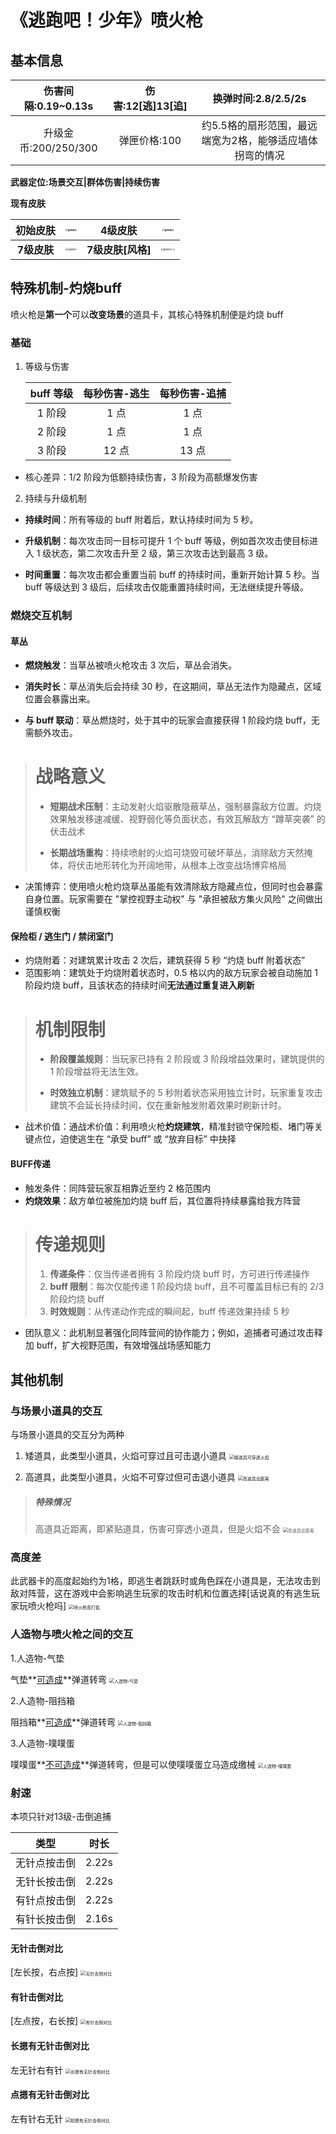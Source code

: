 ﻿# **《逃跑吧！少年》喷火枪**

## **基本信息**

| 伤害间隔:0.19~0.13s  | 伤害:12[逃]13[追] |                   换弹时间:2.8/2.5/2s                    |
| :------------------: | :---------------: | :------------------------------------------------------: |
| 升级金币:200/250/300 |   弹匣价格:100    | 约5.5格的扇形范围，最远端宽为2格，能够适应墙体拐弯的情况 |

**武器定位:场景交互|群体伤害|持续伤害**



**现有皮肤**

| **初始皮肤** | <img src=".\grade1.png" alt="grade1" style="zoom:25%;" /> |    **4级皮肤**    |  <img src=".\grade4.png" alt="grade4" style="zoom:25%;" />   |
| :----------: | :-------------------------------------------------------: | :---------------: | :----------------------------------------------------------: |
| **7级皮肤**  | <img src=".\grade7.png" alt="grade7" style="zoom:25%;" /> | **7级皮肤[风格]** | <img src=".\grade7_O.png" alt="grade7_O" style="zoom:25%;" /> |

## **特殊机制-灼烧buff**

喷火枪是**第一个**可以**改变场景**的道具卡，其核心特殊机制便是灼烧 buff

### **基础**

1. 等级与伤害

   |buff 等级|每秒伤害-逃生|每秒伤害-追捕|
   | :-: | :-: | :-: |
   |1 阶段|1 点|1 点|
   |2 阶段|1 点|1 点|
   |3 阶段|12 点|13 点|

- 核心差异：1/2 阶段为低额持续伤害，3 阶段为高额爆发伤害
2. 持续与升级机制
- **持续时间**：所有等级的 buff 附着后，默认持续时间为 5 秒。

- **升级机制**：每次攻击同一目标可提升 1 个 buff 等级，例如首次攻击使目标进入 1 级状态，第二次攻击升至 2 级，第三次攻击达到最高 3 级。

- **时间重置**：每次攻击都会重置当前 buff 的持续时间，重新开始计算 5 秒。当 buff 等级达到 3 级后，后续攻击仅能重置持续时间，无法继续提升等级。

### **燃烧交互机制**

#### **草丛**

- **燃烧触发**：当草丛被喷火枪攻击 3 次后，草丛会消失。


- **消失时长**：草丛消失后会持续 30 秒，在这期间，草丛无法作为隐藏点，区域位置会暴露出来。

- **与 buff 联动**：草丛燃烧时，处于其中的玩家会直接获得 1 阶段灼烧 buff，无需额外攻击。


># 战略意义
>
>- **短期战术压制**：主动发射火焰驱散隐蔽草丛，强制暴露敌方位置。灼烧效果触发移速减缓、视野弱化等负面状态，有效瓦解敌方 “蹲草突袭” 的伏击战术
>
>- **长期战场重构**：持续喷射的火焰可烧毁可破坏草丛，消除敌方天然掩体，将伏击地形转化为开阔地带，从根本上改变战场博弈格局

- 决策博弈：使用喷火枪灼烧草丛虽能有效清除敌方隐藏点位，但同时也会暴露自身位置。玩家需要在 "掌控视野主动权" 与 "承担被敌方集火风险" 之间做出谨慎权衡

#### **保险柜 / 逃生门 / 禁闭室门**

- 灼烧附着：对建筑累计攻击 2 次后，建筑获得 5 秒 “灼烧 buff 附着状态”
- 范围影响：建筑处于灼烧附着状态时，0.5 格以内的敌方玩家会被自动施加 1 阶段灼烧 buff，且该状态的持续时间**无法通过重复进入刷新**
># 机制限制
>
>- **阶段覆盖规则**：当玩家已持有 2 阶段或 3 阶段增益效果时，建筑提供的 1 阶段增益将无法生效。
>
>- **时效独立机制**：建筑赋予的 5 秒附着状态采用独立计时，玩家重复攻击建筑不会延长持续时间，仅在重新触发附着效果时刷新计时。
- 战术价值：通战术价值：利用喷火枪**灼烧建筑**，精准封锁守保险柜、堵门等关键点位，迫使逃生在 “承受 buff” 或 “放弃目标” 中抉择
#### **BUFF传递**

- 触发条件：同阵营玩家互相靠近至约 2 格范围内
- **灼烧效果**：敌方单位被施加灼烧 buff 后，其位置将持续暴露给我方阵营
># 传递规则
>
>1. **传递条件**：仅当传递者拥有 3 阶段灼烧 buff 时，方可进行传递操作
>2. **buff 限制**：每次仅能传递 1 阶段灼烧 buff，且不可覆盖目标已有的 2/3 阶段灼烧 buff
>3. **时效规则**：从传递动作完成的瞬间起，buff 传递效果持续 5 秒
- 团队意义：此机制显著强化同阵营间的协作能力；例如，追捕者可通过攻击释加 buff，扩大视野范围，有效增强战场感知能力

## 其他机制

### **与场景小道具的交互**

与场景小道具的交互分为两种

1. 矮道具，此类型小道具，火焰可穿过且可击退小道具
    <img src=".\矮道具可穿透火焰.webp" alt="矮道具可穿透火焰" style="zoom: 50%;" />

2. 高道具，此类型小道具，火焰不可穿过但可击退小道具
    <img src=".\高道具远距离.webp" alt="高道具远距离" style="zoom: 50%;" />
  > ##### 特殊情况
  >
  > 高道具近距离，即紧贴道具，伤害可穿透小道具，但是火焰不会
  > <img src=".\高道具近距离.webp" alt="高道具近距离" style="zoom: 50%;" />

### **高度差**

此武器卡的高度起始约为1格，即逃生者跳跃时或角色踩在小道具是，无法攻击到敌对阵营，这在游戏中会影响逃生玩家的攻击时机和位置选择[话说真的有逃生玩家玩喷火枪吗]
<img src=".\喷火枪高打低.webp" alt="喷火枪高打低" style="zoom:50%;" />

### **人造物与喷火枪之间的交互**

1.人造物-气垫

   气垫**<u>可造成</u>**弹道转弯
   <img src=".\人造物-气垫.webp" alt="人造物-气垫" style="zoom:50%;" />

2.人造物-阻挡箱

   阻挡箱**<u>可造成</u>**弹道转弯
   <img src=".\人造物-阻挡箱.webp" alt="人造物-阻挡箱" style="zoom:50%;" />

3.人造物-噗噗蛋

   噗噗蛋**<u>不可造成</u>**弹道转弯，但是可以使噗噗蛋立马造成缴械
   <img src=".\人造物-噗噗蛋.webp" alt="人造物-噗噗蛋" style="zoom:50%;" />

### 射速

本项只针对13级-击倒追捕

| 类型         | 时长  |
| ------------ | ----- |
| 无针点按击倒 | 2.22s |
| 无针长按击倒 | 2.22s |
| 有针点按击倒 | 2.22s |
| 有针长按击倒 | 2.16s |

#### 无针击倒对比

[左长按，右点按]
<img src=".\无针击倒对比.webp" alt="无针击倒对比" style="zoom:50%;" />

#### 有针击倒对比

[左点按，右长按]
<img src=".\有针击倒对比.webp" alt="有针击倒对比" style="zoom:50%;" />

#### 长摁有无针击倒对比

左无针右有针
<img src=".\长摁有无针击倒对比.webp" alt="长摁有无针击倒对比" style="zoom:50%;" />

#### 点摁有无针击倒对比

左有针右无针
<img src=".\短摁有无针击倒对比.webp" alt="短摁有无针击倒对比" style="zoom:50%;" />
